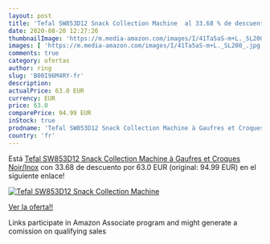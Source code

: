 ```yaml
---
layout: post
title: 'Tefal SW853D12 Snack Collection Machine  al 33.68 % de descuento'
date: 2020-08-20 12:27:26
thumbnailImage: 'https://m.media-amazon.com/images/I/41Ta5aS-m+L._SL200_.jpg'
images: [ 'https://m.media-amazon.com/images/I/41Ta5aS-m+L._SL200_.jpg' ]
comments: true
category: ofertas
author: ring
slug: 'B00I96M4RY-fr'
description:
actualPrice: 63.0 EUR
currency: EUR
price: 63.0
comparePrice: 94.99 EUR
inStock: true
prodname: 'Tefal SW853D12 Snack Collection Machine à Gaufres et Croques Noir/Inox'
country: 'fr'
---
```


Está [Tefal SW853D12 Snack Collection Machine à Gaufres et Croques Noir/Inox](https://www.amazon.fr/dp/B00I96M4RY/?tag=tolees0d-21) con 33.68 de descuento por 63.0 EUR (original: 94.99 EUR) en el siguiente enlace!

[![Tefal SW853D12 Snack Collection Machine ](https://m.media-amazon.com/images/I/41Ta5aS-m+L._SL200_.jpg)](https://www.amazon.fr/dp/B00I96M4RY/?tag=tolees0d-21)

[Ver la oferta!!](https://www.amazon.fr/dp/B00I96M4RY/?tag=tolees0d-21)

Links participate in Amazon Associate program and might generate a comission on qualifying sales


